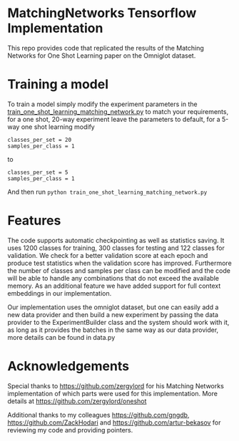 # MatchingNetworks Tensorflow Implementation
This repo provides code that replicated the results of the Matching Networks for One Shot Learning paper on the Omniglot dataset.

# Training a model
To train a model simply modify the experiment parameters in the [train_one_shot_learning_matching_network.py](https://github.com/AntreasAntoniou/MatchingNetworks/blob/master/train_one_shot_learning_matching_network.py) to match your requirements, for a one shot, 20-way experiment leave the parameters to default, for a 5-way one shot learning modify 
```
classes_per_set = 20
samples_per_class = 1
```
to 
```
classes_per_set = 5
samples_per_class = 1
```
And then run `python train_one_shot_learning_matching_network.py`

# Features
The code supports automatic checkpointing as well as statistics saving. It uses 1200 classes for training, 300 classes for testing and 122 classes for validation. We check for a better validation score at each epoch and produce test statistics when the validation score has improved. Furthermore the number of classes and samples per class can be modified and the code will be able to handle any combinations that do not exceed the available memory. As an additional feature we have added support for full context embeddings in our implementation.

Our implementation uses the omniglot dataset, but one can easily add a new data provider and then build a new experiment by passing the data provider to the ExperimentBuilder class and the system should work with it, as long as it provides the batches in the same way as our data provider, more details can be found in data.py

# Acknowledgements
Special thanks to https://github.com/zergylord for his Matching Networks implementation of which parts were used for this implementation. More details at https://github.com/zergylord/oneshot

Additional thanks to my colleagues https://github.com/gngdb, https://github.com/ZackHodari and https://github.com/artur-bekasov for reviewing my code and providing pointers.
